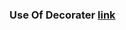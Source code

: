 ### Use Of Decorater [link](https://www.freecodecamp.org/news/python-decorators-explained-with-examples/)